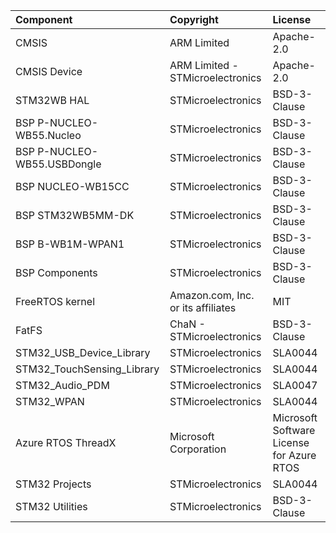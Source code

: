 | Component                       | Copyright                          | License                                   |
|:---------                       |:----------                         |:-------                                   |
| CMSIS                           | ARM Limited                        | Apache-2.0                                |
| CMSIS Device                    | ARM Limited - STMicroelectronics   | Apache-2.0                                |
| STM32WB HAL                     | STMicroelectronics                 | BSD-3-Clause                              |
| BSP P-NUCLEO-WB55.Nucleo        | STMicroelectronics                 | BSD-3-Clause                              |
| BSP P-NUCLEO-WB55.USBDongle     | STMicroelectronics                 | BSD-3-Clause                              |
| BSP NUCLEO-WB15CC               | STMicroelectronics                 | BSD-3-Clause                              |
| BSP STM32WB5MM-DK               | STMicroelectronics                 | BSD-3-Clause                              |
| BSP B-WB1M-WPAN1                | STMicroelectronics                 | BSD-3-Clause                              |
| BSP Components                  | STMicroelectronics                 | BSD-3-Clause                              |
| FreeRTOS kernel                 | Amazon.com, Inc. or its affiliates | MIT                                       |
| FatFS                           | ChaN - STMicroelectronics          | BSD-3-Clause                              |
| STM32_USB_Device_Library        | STMicroelectronics                 | SLA0044                                   |
| STM32_TouchSensing_Library      | STMicroelectronics                 | SLA0044                                   |
| STM32_Audio_PDM                 | STMicroelectronics                 | SLA0047                                   |
| STM32_WPAN                      | STMicroelectronics                 | SLA0044                                   |
| Azure RTOS ThreadX              | Microsoft Corporation              | Microsoft Software License for Azure RTOS |
| STM32 Projects                  | STMicroelectronics                 | SLA0044                                   |
| STM32 Utilities                 | STMicroelectronics                 | BSD-3-Clause                              |
